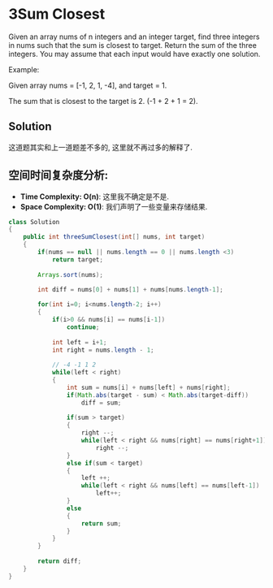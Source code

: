 # 3Sum Closest

Given an array nums of n integers and an integer target, find three integers in nums such that the sum is closest to target. Return the sum of the three integers. You may assume that each input would have exactly one solution.

Example:

Given array nums = [-1, 2, 1, -4], and target = 1.

The sum that is closest to the target is 2. (-1 + 2 + 1 = 2).

## Solution

这道题其实和上一道题差不多的, 这里就不再过多的解释了.

## 空间时间复杂度分析:

* **Time Complexity: O(n)**: 这里我不确定是不是.
* **Space Complexity: O(1)**: 我们声明了一些变量来存储结果.

```java
class Solution 
{
    public int threeSumClosest(int[] nums, int target) 
    {
        if(nums == null || nums.length == 0 || nums.length <3)
            return target;
        
        Arrays.sort(nums);

        int diff = nums[0] + nums[1] + nums[nums.length-1];
        
        for(int i=0; i<nums.length-2; i++)
        {
            if(i>0 && nums[i] == nums[i-1])
                continue;
            
            int left = i+1;
            int right = nums.length - 1;
            
            // -4 -1 1 2 
            while(left < right)
            {
                int sum = nums[i] + nums[left] + nums[right];
                if(Math.abs(target - sum) < Math.abs(target-diff))
                    diff = sum;
                
                if(sum > target)
                {
                    right --;
                    while(left < right && nums[right] == nums[right+1])
                        right --;
                }
                else if(sum < target)
                {
                    left ++;
                    while(left < right && nums[left] == nums[left-1])
                        left++;
                }
                else
                {
                    return sum;
                }
            }
        }
        
        return diff;
    }
}
```